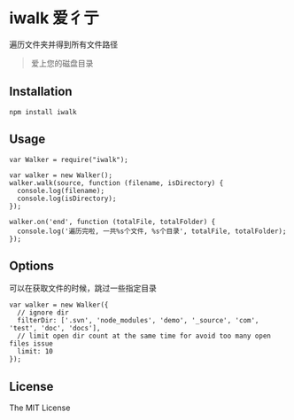 iwalk 爱彳亍
=========
遍历文件夹并得到所有文件路径

> 爱上您的磁盘目录

## Installation

```
npm install iwalk
```
## Usage

```
var Walker = require("iwalk");

var walker = new Walker();
walker.walk(source, function (filename, isDirectory) {
  console.log(filename);
  console.log(isDirectory);
});

walker.on('end', function (totalFile, totalFolder) {
  console.log('遍历完啦, 一共%s个文件, %s个目录', totalFile, totalFolder);
});
```
## Options

可以在获取文件的时候，跳过一些指定目录

```
var walker = new Walker({
  // ignore dir
  filterDir: ['.svn', 'node_modules', 'demo', '_source', 'com', 'test', 'doc', 'docs'],
  // limit open dir count at the same time for avoid too many open files issue
  limit: 10
});
```

## License
The MIT License
